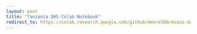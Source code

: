 ```yaml
---
layout: post
title: "Tanzania DHS Colab Notebook"
redirect_to: https://colab.research.google.com/github/mmore500/midas-dataviz/blob/master/TanzaniaDHS.ipynb
---
```

